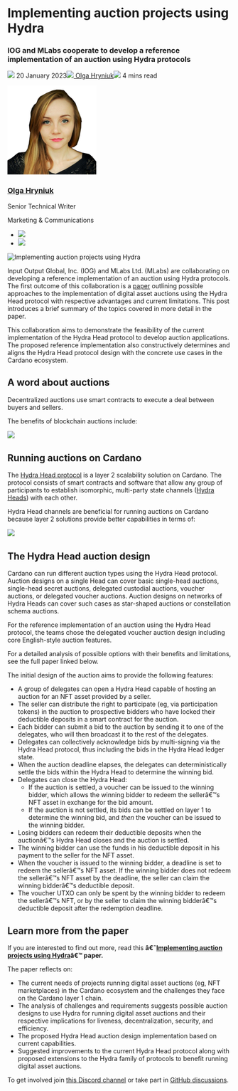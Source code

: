 # Implementing auction projects using Hydra
### **IOG and MLabs cooperate to develop a reference implementation of an auction using Hydra protocols**
![](img/2023-01-20-implementing-auction-projects-using-hydra-1.002.png) 20 January 2023![](img/2023-01-20-implementing-auction-projects-using-hydra-1.002.png)[ Olga Hryniuk](/en/blog/authors/olga-hryniuk/page-1/)![](img/2023-01-20-implementing-auction-projects-using-hydra-1.003.png) 4 mins read

![Olga Hryniuk](img/2023-01-20-implementing-auction-projects-using-hydra-1.004.png)[](/en/blog/authors/olga-hryniuk/page-1/)
### [**Olga Hryniuk**](/en/blog/authors/olga-hryniuk/page-1/)
Senior Technical Writer

Marketing & Communications

- ![](img/2023-01-20-implementing-auction-projects-using-hydra-1.005.png)[](https://www.linkedin.com/in/olga-hryniuk-1094a3160/ "LinkedIn")
- ![](img/2023-01-20-implementing-auction-projects-using-hydra-1.006.png)[](https://github.com/olgahryniuk "GitHub")

![Implementing auction projects using Hydra](img/2023-01-20-implementing-auction-projects-using-hydra-1.007.png)

Input Output Global, Inc. (IOG) and MLabs Ltd. (MLabs) are collaborating on developing a reference implementation of an auction using Hydra protocols. The first outcome of this collaboration is a [paper](https://iohk.io/en/blog/posts/2023/01/20/implementing-auction-projects-using-hydra/) outlining possible approaches to the implementation of digital asset auctions using the Hydra Head protocol with respective advantages and current limitations. This post introduces a brief summary of the topics covered in more detail in the paper. 

This collaboration aims to demonstrate the feasibility of the current implementation of the Hydra Head protocol to develop auction applications. The proposed reference implementation also constructively determines and aligns the Hydra Head protocol design with the concrete use cases in the Cardano ecosystem. 
## **A word about auctions**
Decentralized auctions use smart contracts to execute a deal between buyers and sellers. 

The benefits of blockchain auctions include:

![](img/2023-01-20-implementing-auction-projects-using-hydra-1.008.png)
## **Running auctions on Cardano**
The [Hydra Head protocol](https://hydra.family/head-protocol/) is a layer 2 scalability solution on Cardano. The protocol consists of smart contracts and software that allow any group of participants to establish isomorphic, multi-party state channels ([Hydra Heads](https://iohk.io/en/blog/posts/2022/02/03/implementing-hydra-heads-the-first-step-towards-the-full-hydra-vision/)) with each other. 

Hydra Head channels are beneficial for running auctions on Cardano because layer 2 solutions provide better capabilities in terms of:

![](img/2023-01-20-implementing-auction-projects-using-hydra-1.009.png)
## **The Hydra Head auction design**
Cardano can run different auction types using the Hydra Head protocol. Auction designs on a single Head can cover basic single-head auctions, single-head secret auctions, delegated custodial auctions, voucher auctions, or delegated voucher auctions. Auction designs on networks of Hydra Heads can cover such cases as star-shaped auctions or constellation schema auctions. 

For the reference implementation of an auction using the Hydra Head protocol, the teams chose the delegated voucher auction design including core English-style auction features. 

For a detailed analysis of possible options with their benefits and limitations, see the full paper linked below. 

The initial design of the auction aims to provide the following features:

- A group of delegates can open a Hydra Head capable of hosting an auction for an NFT asset provided by a seller.
- The seller can distribute the right to participate (eg, via participation tokens) in the auction to prospective bidders who have locked their deductible deposits in a smart contract for the auction.
- Each bidder can submit a bid to the auction by sending it to one of the delegates, who will then broadcast it to the rest of the delegates.
- Delegates can collectively acknowledge bids by multi-signing via the Hydra Head protocol, thus including the bids in the Hydra Head ledger state.
- When the auction deadline elapses, the delegates can deterministically settle the bids within the Hydra Head to determine the winning bid.
- Delegates can close the Hydra Head:
  - If the auction is settled, a voucher can be issued to the winning bidder, which allows the winning bidder to redeem the sellerâ€™s NFT asset in exchange for the bid amount.
  - If the auction is not settled, its bids can be settled on layer 1 to determine the winning bid, and *then* the voucher can be issued to the winning bidder.
- Losing bidders can redeem their deductible deposits when the auctionâ€™s Hydra Head closes and the auction is settled.
- The winning bidder can use the funds in his deductible deposit in his payment to the seller for the NFT asset.
- When the voucher is issued to the winning bidder, a deadline is set to redeem the sellerâ€™s NFT asset. If the winning bidder does not redeem the sellerâ€™s NFT asset by the deadline, the seller can claim the winning bidderâ€™s deductible deposit.
- The voucher UTXO can only be spent by the winning bidder to redeem the sellerâ€™s NFT, or by the seller to claim the winning bidderâ€™s deductible deposit after the redemption deadline.
## **Learn more from the paper**
If you are interested to find out more, read this **â€˜[Implementing auction projects using Hydra](https://iohk.io/en/blog/posts/2023/01/20/implementing-auction-projects-using-hydra/)â€™ paper.**

The paper reflects on:

- The current needs of projects running digital asset auctions (eg, NFT marketplaces) in the Cardano ecosystem and the challenges they face on the Cardano layer 1 chain. 
- The analysis of challenges and requirements suggests possible auction designs to use Hydra for running digital asset auctions and their respective implications for liveness, decentralization, security, and efficiency.
- The proposed Hydra Head auction design implementation based on current capabilities.
- Suggested improvements to the current Hydra Head protocol along with proposed extensions to the Hydra family of protocols to benefit running digital asset auctions.

To get involved join [this Discord channel](https://discord.gg/Qq5vNTg9PT) or take part in [GitHub discussions](https://github.com/input-output-hk/hydra/discussions).
